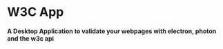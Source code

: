 # W3C App

**A Desktop Application to validate your webpages with electron, photon and the w3c api**
